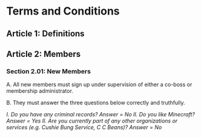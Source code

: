 <h1>Terms and Conditions</h1>
<h2>Article 1: Definitions</h2>

<h2>Article 2: Members</h2>
<h3>Section 2.01: New Members</h3>
<p>A. All new members must sign up under supervision of either a co-boss or membership administrator.</p>
<p>B. They must answer the three questions below correctly and truthfully.</p>
<i>I.	Do you have any criminal records? Answer = No
II. Do you like Minecraft? Answer = Yes
II.	Are you currently part of any other organizations or services (e.g. Cushie Bung Service, C C Beans)? Answer = No</i>
